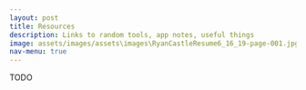 ```yaml
---
layout: post
title: Resources
description: Links to random tools, app notes, useful things
image: assets/images/assets\images\RyanCastleResume6_16_19-page-001.jpg
nav-menu: true
---
```



TODO
